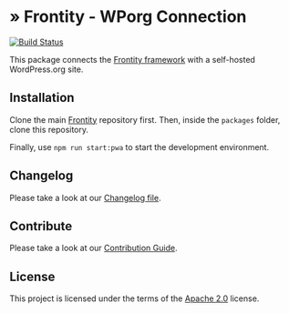 # » Frontity - WPorg Connection

[![Build Status](https://travis-ci.org/frontity/wp-org-connection.svg?branch=master)](https://travis-ci.org/frontity/wp-org-connection)

This package connects the [Frontity framework](https://github.com/frontity/frontity) with a self-hosted WordPress.org site.

## Installation

Clone the main [Frontity](https://github.com/frontity/frontity) repository first. Then, inside the `packages` folder, clone this repository.

Finally, use `npm run start:pwa` to start the development environment.

## Changelog

Please take a look at our [Changelog file](https://github.com/frontity/wp-org-connection/blob/master/CHANGELOG.md).

## Contribute

Please take a look at our [Contribution Guide](https://github.com/frontity/contribute).

## License

This project is licensed under the terms of the [Apache 2.0](https://github.com/frontity/wp-org-connection/blob/master/LICENSE) license.
